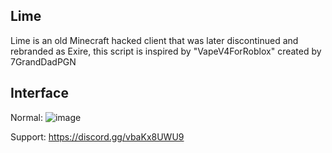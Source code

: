 ## Lime
Lime is an old Minecraft hacked client that was later discontinued and rebranded as Exire, this script is inspired by "VapeV4ForRoblox" created by 7GrandDadPGN

## Interface
Normal:
![image](https://github.com/user-attachments/assets/cebd0dff-f756-4df4-b77f-70ab4286662d)

Support: https://discord.gg/vbaKx8UWU9
